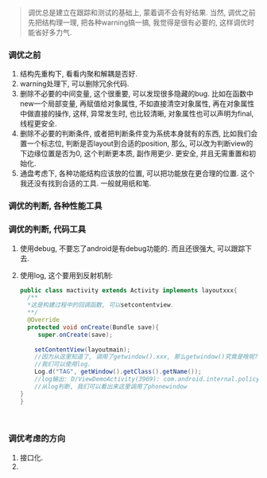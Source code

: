 > 调优总是建立在跟踪和测试的基础上, 蒙着调不会有好结果. 当然, 调优之前先把结构理一理, 把各种warning搞一搞, 我觉得是很有必要的, 这样调优时能省好多力气. 

### 调优之前

1. 结构先重构下, 看看内聚和解耦是否好.
2. warning处理下, 可以删除冗余代码.
3. 删除不必要的中间变量, 这个很重要, 可以发现很多隐藏的bug. 比如在函数中new一个局部变量, 再赋值给对象属性, 不如直接清空对象属性, 再在对象属性中做直接的操作, 这样, 异常发生时, 也比较清晰, 对象属性也可以声明为final, 线程更安全.
4. 删除不必要的判断条件, 或者把判断条件变为系统本身就有的东西, 比如我们会置一个标志位, 判断是否layout到合适的position, 那么, 可以改为判断view的下边缘位置是否为0, 这个判断更本质, 副作用更少. 更安全, 并且无需重置和初始化.
5. 通盘考虑下, 各种功能结构应该放的位置, 可以把功能放在更合理的位置. 这个我还没有找到合适的工具. 一般就用纸和笔.

### 调优的判断, 各种性能工具

### 调优的判断, 代码工具

1. 使用debug, 不要忘了android是有debug功能的. 而且还很强大, 可以跟踪下去.

2. 使用log, 这个要用到反射机制:

   ```java
   public class mactivity extends Activity implements layoutxxx{
     /**
     *这是构建过程中的回调函数, 可以setcontentview.
     **/
     @Override
     protected void onCreate(Bundle save){
     	super.onCreate(save);
       
       setContentView(layoutmain);
       //因为从这里知道了, 调用了getwindow().xxx, 那么getwindow()究竟是啥呢?
       //我们可以使用log.
       Log.d("TAG", getWindow().getClass().getName()); 
       //log输出: D/ViewDemoActivity(3969): com.android.internal.policy.impl.PhoneWindow
       //从log判断, 我们可以看出来这里调用了phonewindow
   }
   }
   ```

   ​

### 调优考虑的方向

1. 接口化.
2. ​